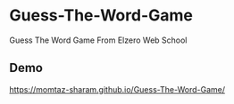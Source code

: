 # Guess-The-Word-Game
Guess The Word Game From Elzero Web School

## Demo
https://momtaz-sharam.github.io/Guess-The-Word-Game/
